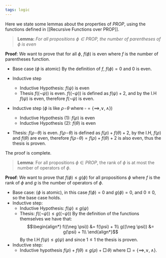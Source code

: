 ```yaml
---
tags: logic
---
```

Here we state some lemmas about the properties of $PROP$, using the functions defined in [[Recursive Functions over PROP]].

> **Lemma:** *For all propositions $\phi \in PROP$, the number of parentheses of $\phi$ is even*

**Proof**:
We want to prove that for all $\phi$, $f(\phi)$ is even where $f$ is the number of parentheses function.
- Base case ($\phi$ is atomic)
By the definition of $f$, $f(\phi) =0$ and $0$ is even.
- Inductive step
	- Inductive Hypothesis: $f(\psi)$ is even
	- Thesis $f((\neg \psi))$ is even.
$f((\neg \psi))$ is defined as $f(\psi) + 2$, and by the I.H $f(\psi)$ is even, therefore $f(\neg \psi)$ is even.

- Inductive step ($\phi$ is like $\rho \, \square \, \theta$ where $\square = \{\implies, \lor, \land\}$) 
	- Inductive Hypothesis $(1)$: $f(\rho)$ is even
	- Inductive Hypothesis $(2)$: $f(\theta)$ is even
- Thesis: $f(\rho \, \square \, \theta)$ is even. 
$f(\rho \, \square \, \theta)$ is defined as $f(\rho) + f(\theta) + 2$, by the I.H, $f(\rho)$ and $f(\theta)$ are even, therefore $f(\rho \, \square \, \theta) = f(\rho) + f(\theta) + 2$ is also even, thus the thesis is proven.

The proof is complete.

> **Lemma**: For all propositions $\phi \in PROP$, the rank of $\phi$ is at most the number of operators of $\phi$.

**Proof**:
We want to prove that $f(\phi) \le g(\phi)$ for all propositions $\phi$ where $f$ is the rank of $\phi$ and $g$ is the number of operators of $\phi$.
- Base case: ($\phi$ is atomic), in this case $f(\phi) = 0$ and $g(\phi) = 0$, and $0 \le 0$, so the base case holds.
- Inductive step:
	- Inductive Hypothesis: $f(\psi) \le g(\psi)$
	- Thesis: $f((\neg \psi)) \le g((\neg \psi))$
By the definition of the functions themselves we have that:
$$\begin{align*}
f((\neg \psi)) &= f(\psi) + 1\\
g((\neg \psi)) &= g(\psi) + 1\\
\end{align*}$$
By the I.H $f(\psi) \le g(\psi)$ and since $1 \le 1$ the thesis is proven.
- Inductive step:
	- Inductive hypothesis $f(\rho) +f(\theta ) \le g(\rho) + \Box \, \theta)$  where $\Box = \{\implies, \lor, \land\}$.
	